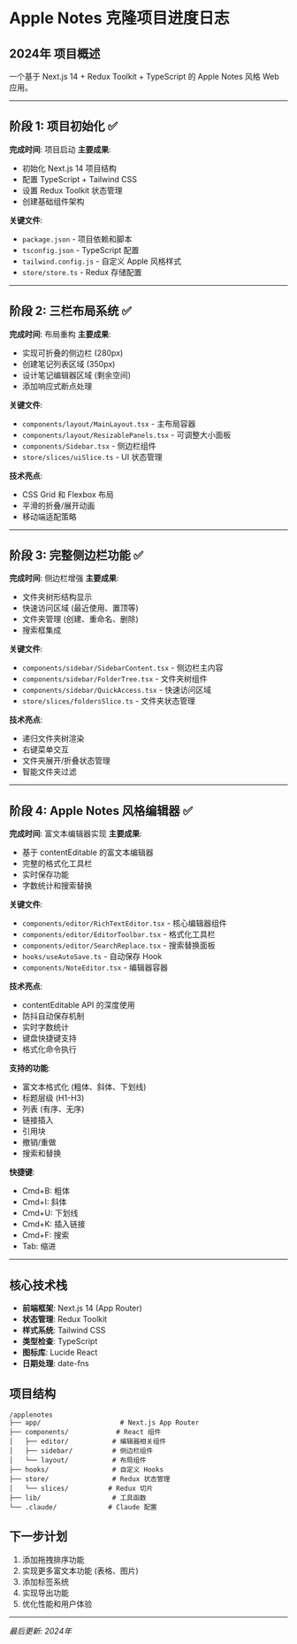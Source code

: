 # Apple Notes 克隆项目进度日志

## 2024年 项目概述
一个基于 Next.js 14 + Redux Toolkit + TypeScript 的 Apple Notes 风格 Web 应用。

---

## 阶段 1: 项目初始化 ✅
**完成时间**: 项目启动
**主要成果**:
- 初始化 Next.js 14 项目结构
- 配置 TypeScript + Tailwind CSS
- 设置 Redux Toolkit 状态管理
- 创建基础组件架构

**关键文件**:
- `package.json` - 项目依赖和脚本
- `tsconfig.json` - TypeScript 配置
- `tailwind.config.js` - 自定义 Apple 风格样式
- `store/store.ts` - Redux 存储配置

---

## 阶段 2: 三栏布局系统 ✅
**完成时间**: 布局重构
**主要成果**:
- 实现可折叠的侧边栏 (280px)
- 创建笔记列表区域 (350px)
- 设计笔记编辑器区域 (剩余空间)
- 添加响应式断点处理

**关键文件**:
- `components/layout/MainLayout.tsx` - 主布局容器
- `components/layout/ResizablePanels.tsx` - 可调整大小面板
- `components/Sidebar.tsx` - 侧边栏组件
- `store/slices/uiSlice.ts` - UI 状态管理

**技术亮点**:
- CSS Grid 和 Flexbox 布局
- 平滑的折叠/展开动画
- 移动端适配策略

---

## 阶段 3: 完整侧边栏功能 ✅
**完成时间**: 侧边栏增强
**主要成果**:
- 文件夹树形结构显示
- 快速访问区域 (最近使用、置顶等)
- 文件夹管理 (创建、重命名、删除)
- 搜索框集成

**关键文件**:
- `components/sidebar/SidebarContent.tsx` - 侧边栏主内容
- `components/sidebar/FolderTree.tsx` - 文件夹树组件
- `components/sidebar/QuickAccess.tsx` - 快速访问区域
- `store/slices/foldersSlice.ts` - 文件夹状态管理

**技术亮点**:
- 递归文件夹树渲染
- 右键菜单交互
- 文件夹展开/折叠状态管理
- 智能文件夹过滤

---

## 阶段 4: Apple Notes 风格编辑器 ✅
**完成时间**: 富文本编辑器实现
**主要成果**:
- 基于 contentEditable 的富文本编辑器
- 完整的格式化工具栏
- 实时保存功能
- 字数统计和搜索替换

**关键文件**:
- `components/editor/RichTextEditor.tsx` - 核心编辑器组件
- `components/editor/EditorToolbar.tsx` - 格式化工具栏
- `components/editor/SearchReplace.tsx` - 搜索替换面板
- `hooks/useAutoSave.ts` - 自动保存 Hook
- `components/NoteEditor.tsx` - 编辑器容器

**技术亮点**:
- contentEditable API 的深度使用
- 防抖自动保存机制
- 实时字数统计
- 键盘快捷键支持
- 格式化命令执行

**支持的功能**:
- 富文本格式化 (粗体、斜体、下划线)
- 标题层级 (H1-H3)
- 列表 (有序、无序)
- 链接插入
- 引用块
- 撤销/重做
- 搜索和替换

**快捷键**:
- Cmd+B: 粗体
- Cmd+I: 斜体
- Cmd+U: 下划线
- Cmd+K: 插入链接
- Cmd+F: 搜索
- Tab: 缩进

---

## 核心技术栈
- **前端框架**: Next.js 14 (App Router)
- **状态管理**: Redux Toolkit
- **样式系统**: Tailwind CSS
- **类型检查**: TypeScript
- **图标库**: Lucide React
- **日期处理**: date-fns

## 项目结构
```
/applenotes
├── app/                    # Next.js App Router
├── components/            # React 组件
│   ├── editor/           # 编辑器相关组件
│   ├── sidebar/          # 侧边栏组件
│   └── layout/           # 布局组件
├── hooks/                # 自定义 Hooks
├── store/                # Redux 状态管理
│   └── slices/          # Redux 切片
├── lib/                  # 工具函数
└── .claude/             # Claude 配置
```

## 下一步计划
1. 添加拖拽排序功能
2. 实现更多富文本功能 (表格、图片)
3. 添加标签系统
4. 实现导出功能
5. 优化性能和用户体验

---

*最后更新: 2024年*